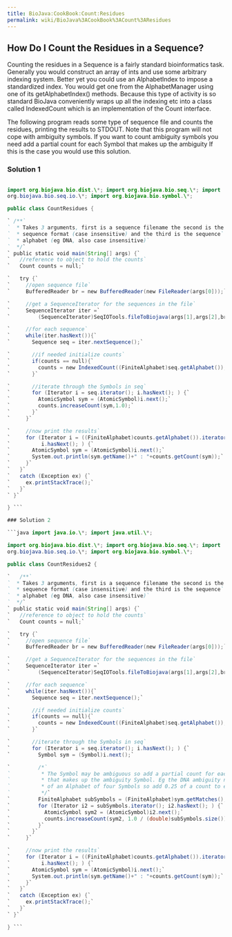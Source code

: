 ```yaml
---
title: BioJava:CookBook:Count:Residues
permalink: wiki/BioJava%3ACookBook%3ACount%3AResidues
---
```


How Do I Count the Residues in a Sequence?
------------------------------------------

Counting the residues in a Sequence is a fairly standard bioinformatics
task. Generally you would construct an array of ints and use some
arbitrary indexing system. Better yet you could use an AlphabetIndex to
impose a standardized index. You would get one from the AlphabetManager
using one of its getAlphabetIndex() methods. Because this type of
activity is so standard BioJava conveniently wraps up all the indexing
etc into a class called IndexedCount which is an implementation of the
Count interface.

The following program reads some type of sequence file and counts the
residues, printing the results to STDOUT. Note that this program will
not cope with ambiguity symbols. If you want to count ambiguity symbols
you need add a partial count for each Symbol that makes up the ambiguity
If this is the case you would use this solution.

### Solution 1

```java import java.io.\*; import java.util.\*;

import org.biojava.bio.dist.\*; import org.biojava.bio.seq.\*; import
org.biojava.bio.seq.io.\*; import org.biojava.bio.symbol.\*;

public class CountResidues {

` /**`  
`  * Takes 3 arguments, first is a sequence filename the second is the`  
`  * sequence format (case insensitive) and the third is the sequence`  
`  * alphabet (eg DNA, also case insensitive)`  
`  */`  
` public static void main(String[] args) {`  
`   //reference to object to hold the counts`  
`   Count counts = null;`

`   try {`  
`     //open sequence file`  
`     BufferedReader br = new BufferedReader(new FileReader(args[0]));`

`     //get a SequenceIterator for the sequences in the file`  
`     SequenceIterator iter =`  
`         (SequenceIterator)SeqIOTools.fileToBiojava(args[1],args[2],br);`

`     //for each sequence`  
`     while(iter.hasNext()){`  
`       Sequence seq = iter.nextSequence();`

`       //if needed initialize counts`  
`       if(counts == null){`  
`         counts = new IndexedCount((FiniteAlphabet)seq.getAlphabet());`  
`       }`

`       //iterate through the Symbols in seq`  
`       for (Iterator i = seq.iterator(); i.hasNext(); ) {`  
`         AtomicSymbol sym = (AtomicSymbol)i.next();`  
`         counts.increaseCount(sym,1.0);`  
`       }`  
`     }`

`     //now print the results`  
`     for (Iterator i = ((FiniteAlphabet)counts.getAlphabet()).iterator();`  
`          i.hasNext(); ) {`  
`       AtomicSymbol sym = (AtomicSymbol)i.next();`  
`       System.out.println(sym.getName()+" : "+counts.getCount(sym));`  
`     }`  
`   }`  
`   catch (Exception ex) {`  
`     ex.printStackTrace();`  
`   }`  
` }`

} ```

### Solution 2

```java import java.io.\*; import java.util.\*;

import org.biojava.bio.dist.\*; import org.biojava.bio.seq.\*; import
org.biojava.bio.seq.io.\*; import org.biojava.bio.symbol.\*;

public class CountResidues2 {

`   /**`  
`  * Takes 3 arguments, first is a sequence filename the second is the`  
`  * sequence format (case insensitive) and the third is the sequence`  
`  * alphabet (eg DNA, also case insensitive)`  
`  */`  
` public static void main(String[] args) {`  
`   //reference to object to hold the counts`  
`   Count counts = null;`

`   try {`  
`     //open sequence file`  
`     BufferedReader br = new BufferedReader(new FileReader(args[0]));`

`     //get a SequenceIterator for the sequences in the file`  
`     SequenceIterator iter =`  
`         (SequenceIterator)SeqIOTools.fileToBiojava(args[1],args[2],br);`

`     //for each sequence`  
`     while(iter.hasNext()){`  
`       Sequence seq = iter.nextSequence();`

`       //if needed initialize counts`  
`       if(counts == null){`  
`         counts = new IndexedCount((FiniteAlphabet)seq.getAlphabet());`  
`       }`

`       //iterate through the Symbols in seq`  
`       for (Iterator i = seq.iterator(); i.hasNext(); ) {`  
`         Symbol sym = (Symbol)i.next();`

`         /*`  
`          * The Symbol may be ambiguous so add a partial count for each Symbol`  
`          * that makes up the ambiguity Symbol. Eg the DNA ambiguity n is made`  
`          * of an Alphabet of four Symbols so add 0.25 of a count to each.`  
`          */`  
`         FiniteAlphabet subSymbols = (FiniteAlphabet)sym.getMatches();`  
`         for (Iterator i2 = subSymbols.iterator(); i2.hasNext(); ) {`  
`           AtomicSymbol sym2 = (AtomicSymbol)i2.next();`  
`           counts.increaseCount(sym2, 1.0 / (double)subSymbols.size());`  
`         }`  
`       }`  
`     }`

`     //now print the results`  
`     for (Iterator i = ((FiniteAlphabet)counts.getAlphabet()).iterator();`  
`          i.hasNext(); ) {`  
`       AtomicSymbol sym = (AtomicSymbol)i.next();`  
`       System.out.println(sym.getName()+" : "+counts.getCount(sym));`  
`     }`  
`   }`  
`   catch (Exception ex) {`  
`     ex.printStackTrace();`  
`   }`  
` }`

} ```
